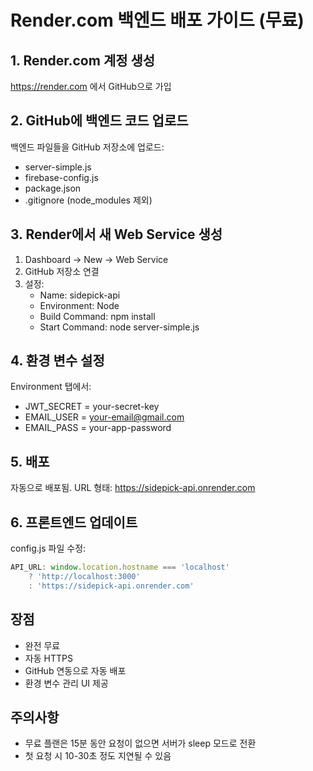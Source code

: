 # Render.com 백엔드 배포 가이드 (무료)

## 1. Render.com 계정 생성
https://render.com 에서 GitHub으로 가입

## 2. GitHub에 백엔드 코드 업로드
백엔드 파일들을 GitHub 저장소에 업로드:
- server-simple.js
- firebase-config.js
- package.json
- .gitignore (node_modules 제외)

## 3. Render에서 새 Web Service 생성
1. Dashboard → New → Web Service
2. GitHub 저장소 연결
3. 설정:
   - Name: sidepick-api
   - Environment: Node
   - Build Command: npm install
   - Start Command: node server-simple.js

## 4. 환경 변수 설정
Environment 탭에서:
- JWT_SECRET = your-secret-key
- EMAIL_USER = your-email@gmail.com
- EMAIL_PASS = your-app-password

## 5. 배포
자동으로 배포됨. URL 형태:
https://sidepick-api.onrender.com

## 6. 프론트엔드 업데이트
config.js 파일 수정:
```javascript
API_URL: window.location.hostname === 'localhost' 
    ? 'http://localhost:3000' 
    : 'https://sidepick-api.onrender.com'
```

## 장점
- 완전 무료
- 자동 HTTPS
- GitHub 연동으로 자동 배포
- 환경 변수 관리 UI 제공

## 주의사항
- 무료 플랜은 15분 동안 요청이 없으면 서버가 sleep 모드로 전환
- 첫 요청 시 10-30초 정도 지연될 수 있음